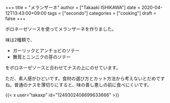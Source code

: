 +++
title = "メランザーネ"
author = ["Takaaki ISHIKAWA"]
date = 2020-04-12T13:43:00+09:00
tags = ["secondo"]
categories = ["cooking"]
draft = false
+++

ボロネーゼソースを使ってメランザーネを作りました。  

味は2種類で、  

-   ガーリックとアンチョビのソテー
-   舞茸とニンニクの芽のソテー

をボロネーゼソースと合わせてナスの上にのせています。  

ただ、素人感がひどいです。食材の選び方とカット方法から考えないとだめですね。普通のナスを薄切りにすると、味の善し悪しの前に食べにくいです。  

{{< x user="takaxp" id="1249302408699633666" >}}
